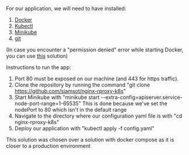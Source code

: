 For our application, we will need to have installed:
1. [Docker](https://docs.docker.com/engine/install/ubuntu/)
2. [Kubectl](https://kubernetes.io/docs/tasks/tools/#kubectl)
3. [Minikube](https://minikube.sigs.k8s.io/docs/start/)
4. [git](https://git-scm.com/book/en/v2/Getting-Started-Installing-Git)

(In case you encounter a "permission denied" error while starting Docker, you can use [this](https://stackoverflow.com/questions/48957195/how-to-fix-docker-got-permission-denied-issue) solution)

Instructions to run the app:

1. Port 80 must be exposed on our machine (and 443 for https traffic).
2. Clone the repository by running the command "git clone https://github.com/siamsot/nginx-rproxy-k8s"
2. Start Minikube with "minikube start --extra-config=apiserver.service-node-port-range=1-65535"
   This is done because we've set the nodePort to 80 which isn't in the default range
3. Navigate to the directory where our configuration yaml file is with "cd nginx-rproxy-k8s"
4. Deploy our application with "kubectl apply -f config.yaml"

This solution was chosen over a solution with docker compose as it is closer to a production environment
